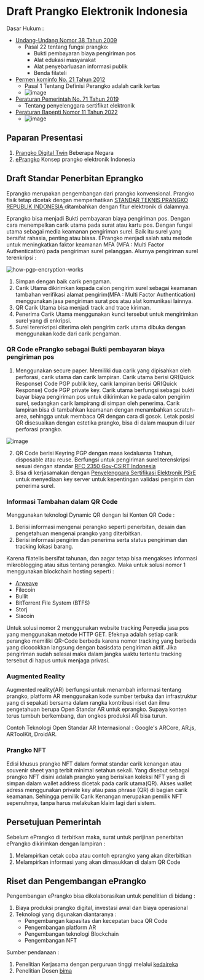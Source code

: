 # Draft Prangko Elektronik Indonesia

Dasar Hukum :
* [Undang-Undang Nomor 38 Tahun 2009](./dh/UUNomor38Tahun2009.pdf)
  * Pasal 22 tentang fungsi prangko:
    * Bukti pembayaran biaya pengiriman pos
    * Alat edukasi masyarakat
    * Alat penyebarluasan informasi publik
    * Benda filateli
* [Permen kominfo No. 21 Tahun 2012](./dh/PermenkominfoNo21Tahun2012.pdf)
  * Pasal 1 Tentang Definisi Perangko adalah carik kertas
  * ![image](https://user-images.githubusercontent.com/11188109/229653892-8fcb7522-4b99-4bfc-8927-6e6bae4bd7c3.png)
* [Peraturan Pemerintah No. 71 Tahun 2019](./dh/71TAHUN2019PP.pdf)
  * Tentang penyelenggara sertifikat elektronik
* [Peraturan Bapepti Nomor 11 Tahun 2022](./dh/sk_kep_kepala_bappebti_2022_08_01_fx03j2mm_id.pdf)
  * ![image](https://user-images.githubusercontent.com/11188109/229658397-4f33cc66-0572-4999-bc50-0cde8d23ea4f.png)
  

## Paparan Presentasi

1. [Prangko Digital Twin](./ppt/DigitalTwinPrangko.pdf) Beberapa Negara
2. [ePrangko](./ppt/Eprangko.pdf) Konsep prangko elektronik Indonesia

## Draft Standar Penerbitan Eprangko

Eprangko merupakan pengembangan dari prangko konvensional. Prangko fisik tetap dicetak dengan memperhatikan [STANDAR TEKNIS PRANGKO REPUBLIK INDONESIA
](http://www.indonesianewsonline.com/prangko/stamps/standar.htm) ditambahkan dengan fitur elektronik di dalamnya. 

Eprangko bisa menjadi Bukti pembayaran biaya pengiriman pos. Dengan cara menempelkan carik utama pada surat atau kartu pos. Dengan fungsi utama sebagai media keamanan pengiriman surel. Baik itu surel yang bersifat rahasia, penting atau biasa. EPrangko menjadi salah satu metode untuk meningkatkan faktor keamanan MFA (MFA : Multi Factor Authentication) pada pengiriman surel pelanggan. 
Alurnya pengiriman surel terenkripsi :

![how-pgp-encryption-works](https://user-images.githubusercontent.com/11188109/229703654-33cce3a3-425e-436b-95e2-32a6f260c173.jpg)

1. Simpan dengan baik carik pengaman.
2. Carik Utama dikirimkan kepada calon pengirim surel sebagai keamanan tambahan verifikasi alamat pengirim(MFA : Multi Factor Authentication) menggunakan jasa pengiriman surat pos atau alat komunikasi lainnya. 
3. QR Carik Utama bisa menjadi track and trace kiriman. 
4. Penerima Carik Utama menggunakan kunci tersebut untuk mengirimkan surel yang di enkripsi.
5. Surel terenkripsi diterima oleh pengirim carik utama dibuka dengan menggunakan kode dari carik pengaman.

### QR Code ePrangko sebagai Bukti pembayaran biaya pengiriman pos

1. Menggunakan secure paper. Memiliki dua carik yang dipisahkan oleh perforasi, carik utama dan carik lampiran. Carik utama berisi QR(Quick Response) Code PGP publik key, carik lampiran berisi QR(Quick Response) Code PGP private key. Carik utama berfungsi sebagai bukti bayar biaya pengiriman pos untuk dikirimkan ke pada calon pengirim surel, sedangkan carik lampirang di simpan oleh penerima. Carik lampiran bisa di tambahkan keamanan dengan menambahkan scratch-area, sehingga untuk membaca QR dengan cara di gosok. Letak posisi QR disesuaikan dengan estetika prangko, bisa di dalam maupun di luar perforasi prangko.

![image](https://user-images.githubusercontent.com/11188109/229650984-cdce0f06-92fa-446d-a1c2-f3d01cd5e27c.png)

2. QR Code berisi Keyring PGP dengan masa kedaluarsa 1 tahun, disposable atau reuse. Berfungsi untuk pengiriman surel terenskripsi sesuai dengan standar [RFC 2350 Gov-CSIRT Indonesia](https://www.idsirtii.or.id/halaman/tentang/rfc-2350-gov-csirt-indonesia.html)
3. Bisa di kerjasamakan dengan [Penyelenggara Sertifikasi Elektronik PSrE](https://www.rootca.id/) untuk menyediaan key server untuk kepentingan validasi pengirim dan penerima surel.

### Informasi Tambahan dalam QR Code

Menggunakan teknologi Dynamic QR dengan Isi Konten QR Code :
1. Berisi informasi mengenai perangko seperti penerbitan, desain dan pengetahuan mengenai prangko yang diterbitkan.
2. Berisi informasi pengirim dan penerima serta status pengiriman dan tracking lokasi barang.

Karena filatelis bersifat tahunan, dan aagar tetap bisa mengakses informasi mikroblogging atau situs tentang perangko. Maka untuk solusi nomor 1 menggunakan blockchain hosting seperti : 
* [Arweave](https://www.arweave.org/)
* Filecoin
* Bullit
* BitTorrent File System (BTFS) 
* Storj
* Siacoin

Untuk solusi nomor 2 menggunakan website tracking Penyedia jasa pos yang menggunakan metode HTTP GET. Efeknya adalah setiap carik perangko memiliki QR-Code berbeda karena nomor tracking yang berbeda yang dicocokkan langsung dengan basisdata pengiriman aktif. Jika pengiriman sudah selesai maka dalam jangka waktu tertentu tracking tersebut di hapus untuk menjaga privasi.

### Augmented Reality

Augmented reality(AR) berfungsi untuk menambah informasi tentang prangko, platform AR menggunakan kode sumber terbuka dan infrastruktur yang di sepakati bersama dalam rangka kontribusi riset dan ilmu pengetahuan berupa Open Standar AR untuk eprangko. Supaya konten terus tumbuh berkembang, dan ongkos produksi AR bisa turun. 

Contoh Teknologi Open Standar AR Internasional : Google's ARCore, AR.js, ARToolKit, DroidAR.

### Prangko NFT

Edisi khusus prangko NFT dalam format standar carik kenangan atau souvenir sheet yang terbit minimal setahun sekali. Yang disebut sebagai prangko NFT disini adalah prangko yang berisikan koleksi NFT yang di simpan dalam wallet address dicetak pada carik utama(QR). Akses wallet adress menggunakan private key atau pass phrase (QR) di bagian carik keamanan. Sehingga pemilik Carik Kenangan merupakan pemilik NFT sepenuhnya, tanpa harus melakukan klaim lagi dari sistem.

## Persetujuan Pemerintah

Sebelum ePrangko di terbitkan maka, surat untuk perijinan penerbitan ePrangko dikirimkan dengan lampiran :
1. Melampirkan cetak coba atau contoh eprangko yang akan diterbitkan
2. Melampirkan informasi yang akan dimasukkan di dalam QR Code


## Riset dan Pengembangan ePrangko

Pengembangan ePrangko bisa dikolaborasikan untuk penelitian di bidang :
1. Biaya produksi prangko digital, investasi awal dan biaya operasional
2. Teknologi yang digunakan diantaranya :
   * Pengembangan kapasitas dan kecepatan baca QR Code
   * Pengembangan platform AR
   * Pengembangan teknologi Blockchain
   * Pengembangan NFT

Sumber pendanaan :
1. Penelitian Kerjasama dengan perguruan tinggi melalui [kedaireka](https://kedaireka.id/)
2. Penelitian Dosen [bima](https://bima.kemdikbud.go.id/)
